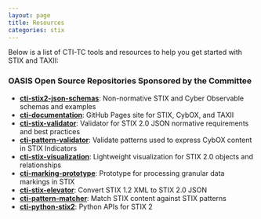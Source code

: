 ```yaml
---
layout: page
title: Resources
categories: stix
---
```


Below is a list of CTI-TC tools and resources to help you get started with STIX and TAXII:

### OASIS Open Source Repositories Sponsored by the Committee
-   [**cti-stix2-json-schemas**](https://github.com/oasis-open/cti-stix2-json-schemas): Non-normative STIX and Cyber Observable schemas and examples
-   [**cti-documentation**](https://github.com/oasis-open/cti-documentation): GitHub Pages site for STIX, CybOX, and TAXII
-   [**cti-stix-validator**](https://github.com/oasis-open/cti-stix-validator): Validator for STIX 2.0 JSON normative requirements and best practices
-   [**cti-pattern-validator**](https://github.com/oasis-open/cti-pattern-validator): Validate patterns used to express CybOX content in STIX Indicators
-   [**cti-stix-visualization**](https://github.com/oasis-open/cti-stix-visualization): Lightweight visualization for STIX 2.0 objects and relationships
-   [**cti-marking-prototype**](https://github.com/oasis-open/cti-marking-prototype): Prototype for processing granular data markings in STIX
-   [**cti-stix-elevator**](https://github.com/oasis-open/cti-stix-elevator): Convert STIX 1.2 XML to STIX 2.0 JSON
-   [**cti-pattern-matcher**](https://github.com/oasis-open/cti-pattern-matcher): Match STIX content against STIX patterns
-   [**cti-python-stix2**](https://github.com/oasis-open/cti-python-stix2): Python APIs for STIX 2

